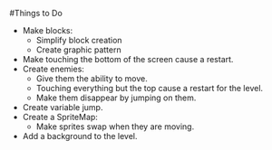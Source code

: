 #Things to Do

* Make blocks:
    * Simplify block creation
    * Create graphic pattern
* Make touching the bottom of the screen cause a restart.
* Create enemies:
    * Give them the ability to move.
    * Touching everything but the top cause a restart for the level.
    * Make them disappear by jumping on them.
* Create variable jump.
* Create a SpriteMap:
    * Make sprites swap when they are moving.
* Add a background to the level.    
